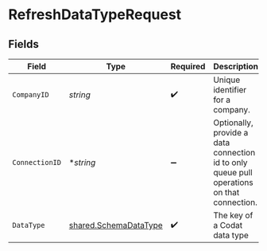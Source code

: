 # RefreshDataTypeRequest


## Fields

| Field                                                                                      | Type                                                                                       | Required                                                                                   | Description                                                                                | Example                                                                                    |
| ------------------------------------------------------------------------------------------ | ------------------------------------------------------------------------------------------ | ------------------------------------------------------------------------------------------ | ------------------------------------------------------------------------------------------ | ------------------------------------------------------------------------------------------ |
| `CompanyID`                                                                                | *string*                                                                                   | :heavy_check_mark:                                                                         | Unique identifier for a company.                                                           | 8a210b68-6988-11ed-a1eb-0242ac120002                                                       |
| `ConnectionID`                                                                             | **string*                                                                                  | :heavy_minus_sign:                                                                         | Optionally, provide a data connection id to only queue pull operations on that connection. |                                                                                            |
| `DataType`                                                                                 | [shared.SchemaDataType](../../../pkg/models/shared/schemadatatype.md)                      | :heavy_check_mark:                                                                         | The key of a Codat data type                                                               | invoices                                                                                   |
